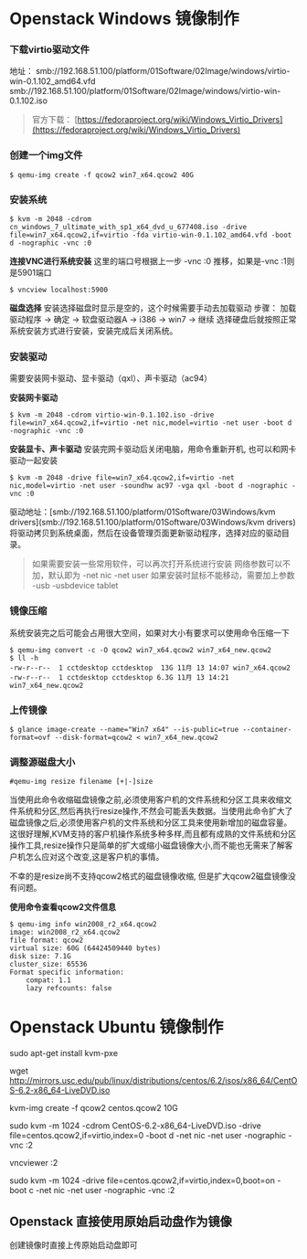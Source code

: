 # Openstack Windows 镜像制作

### 下载virtio驱动文件
地址：
smb://192.168.51.100/platform/01Software/02Image/windows/virtio-win-0.1.102_amd64.vfd
smb://192.168.51.100/platform/01Software/02Image/windows/virtio-win-0.1.102.iso

> 官方下载： [https://fedoraproject.org/wiki/Windows_Virtio_Drivers](https://fedoraproject.org/wiki/Windows_Virtio_Drivers)

### 创建一个img文件
```shell
$ qemu-img create -f qcow2 win7_x64.qcow2 40G
```

### 安装系统

```
$ kvm -m 2048 -cdrom cn_windows_7_ultimate_with_sp1_x64_dvd_u_677408.iso -drive file=win7_x64.qcow2,if=virtio -fda virtio-win-0.1.102_amd64.vfd -boot d -nographic -vnc :0
```

**连接VNC进行系统安装**
这里的端口号根据上一步 -vnc :0 推移，如果是-vnc :1则是5901端口
```shell
$ vncview localhost:5900
```

**磁盘选择**
安装选择磁盘时显示是空的，这个时候需要手动去加载驱动
步骤： 加载驱动程序 -> 确定 -> 软盘驱动器A -> i386 -> win7 -> 继续
选择硬盘后就按照正常系统安装方式进行安装，安装完成后关闭系统。

### 安装驱动
需要安装网卡驱动、显卡驱动（qxl）、声卡驱动（ac94）

**安装网卡驱动**
```
$ kvm -m 2048 -cdrom virtio-win-0.1.102.iso -drive file=win7_x64.qcow2,if=virtio -net nic,model=virtio -net user -boot d -nographic -vnc :0
```

**安装显卡、声卡驱动**
安装完网卡驱动后关闭电脑，用命令重新开机, 也可以和网卡驱动一起安装
```
$ kvm -m 2048 -drive file=win7_x64.qcow2,if=virtio -net nic,model=virtio -net user -soundhw ac97 -vga qxl -boot d -nographic -vnc :0
```
驱动地址：[smb://192.168.51.100/platform/01Software/03Windows/kvm drivers](smb://192.168.51.100/platform/01Software/03Windows/kvm drivers)
将驱动拷贝到系统桌面，然后在设备管理页面更新驱动程序，选择对应的驱动目录。

> 如果需要安装一些常用软件，可以再次打开系统进行安装
> 网络参数可以不加，默认即为 -net nic -net user
> 如果安装时鼠标不能移动，需要加上参数 -usb -usbdevice tablet 


### 镜像压缩
系统安装完之后可能会占用很大空间，如果对大小有要求可以使用命令压缩一下
```shell
$ qemu-img convert -c -O qcow2 win7_x64.qcow2 win7_x64_new.qcow2
$ ll -h
-rw-r--r--  1 cctdesktop cctdesktop  13G 11月 13 14:07 win7_x64.qcow2
-rw-r--r--  1 cctdesktop cctdesktop 6.3G 11月 13 14:21 win7_x64_new.qcow2
```

### 上传镜像
```shell
$ glance image-create --name="Win7 x64" --is-public=true --container-format=ovf --disk-format=qcow2 < win7_x64_new.qcow2
```

### 调整源磁盘大小
```shell
#qemu-img resize filename [+|-]size
```

当使用此命令收缩磁盘镜像之前,必须使用客户机的文件系统和分区工具来收缩文件系统和分区,然后再执行resize操作,不然会可能丢失数据。当使用此命令扩大了磁盘镜像之后,必须使用客户机的文件系统和分区工具来使用新增加的磁盘容量。这很好理解,KVM支持的客户机操作系统多种多样,而且都有成熟的文件系统和分区操作工具,resize操作只是简单的扩大或缩小磁盘镜像大小,而不能也无需来了解客户机怎么应对这个改变,这是客户机的事情。

不幸的是resize尚不支持qcow2格式的磁盘镜像收缩, 但是扩大qcow2磁盘镜像没有问题。

**使用命令查看qcow2文件信息**

```shell
$ qemu-img info win2008_r2_x64.qcow2 
image: win2008_r2_x64.qcow2
file format: qcow2
virtual size: 60G (64424509440 bytes)
disk size: 7.1G
cluster_size: 65536
Format specific information:
    compat: 1.1
    lazy refcounts: false
```


# Openstack Ubuntu 镜像制作
sudo apt-get install kvm-pxe

wget http://mirrors.usc.edu/pub/linux/distributions/centos/6.2/isos/x86_64/CentOS-6.2-x86_64-LiveDVD.iso

kvm-img create -f qcow2 centos.qcow2 10G

sudo kvm -m 1024 -cdrom CentOS-6.2-x86_64-LiveDVD.iso -drive file=centos.qcow2,if=virtio,index=0 -boot d -net nic -net user -nographic -vnc :2

vncviewer :2

sudo kvm -m 1024 -drive file=centos.qcow2,if=virtio,index=0,boot=on -boot c -net nic -net user -nographic -vnc :2


## Openstack 直接使用原始启动盘作为镜像
创建镜像时直接上传原始启动盘即可